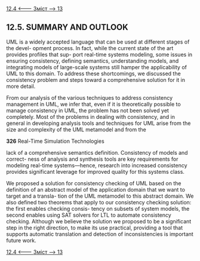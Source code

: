[12.4 <--- ](12_4.md) [   Зміст   ](README.md) [--> 13](13.md)

## 12.5. SUMMARY AND OUTLOOK

UML is a widely accepted language that can be used at different stages of the devel- opment process. In fact, while the current state of the art provides profiles that sup- port real-time systems modeling, some issues in ensuring consistency, defining semantics, understanding models, and integrating models of large-scale systems still hamper the applicability of UML to this domain. To address these shortcomings, we discussed the consistency problem and steps toward a comprehensive solution for it in more detail.

From our analysis of the various techniques to address consistency management in UML, we infer that, even if it is theoretically possible to manage consistency in UML, the problem has not been solved yet completely. Most of the problems in dealing with consistency, and in general in developing analysis tools and techniques for UML arise from the size and complexity of the UML metamodel and from the



**326**                                       Real-Time Simulation Technologies

 

lack of a comprehensive semantics definition. Consistency of models and correct- ness of analysis and synthesis tools are key requirements for modeling real-time systems—hence, research into increased consistency provides significant leverage for improved quality for this systems class.

We proposed a solution for consistency checking of UML based on the definition of an abstract model of the application domain that we want to target and a transla- tion of the UML metamodel to this abstract domain. We also defined two theorems that apply to our consistency checking solution: the first enables checking consis- tency on subsets of system models, the second enables using SAT solvers for LTL to automate consistency checking. Although we believe the solution we proposed to be a significant step in the right direction, to make its use practical, providing a tool that supports automatic translation and detection of inconsistencies is important future work.

[12.4 <--- ](12_4.md) [   Зміст   ](README.md) [--> 13](13.md)